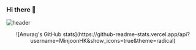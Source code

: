 ### Hi there 👋
![header](https://capsule-render.vercel.app/api?type=waving)
<div align="center">
![Anurag's GitHub stats](https://github-readme-stats.vercel.app/api?username=MinjoonHK&show_icons=true&theme=radical)
</div>
